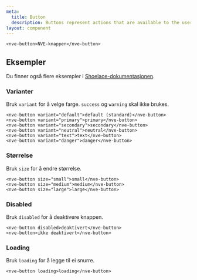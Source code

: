 ```yaml
---
meta:
  title: Button
  description: Buttons represent actions that are available to the user.
layout: component
---
```


```html:preview
<nve-button>NVE-knappen</nve-button>
```

## Eksempler

Du finner også flere eksempler i [Shoelace-dokumentasjonen](https://shoelace.style/components/button).

### Varianter

Bruk `variant` for å velge farge.
`success` og `warning` skal ikke brukes.

```html:preview
<nve-button variant="default">default (standard)</nve-button>
<nve-button variant="primary">primary</nve-button>
<nve-button variant="secondary">secondary</nve-button>
<nve-button variant="neutral">neutral</nve-button>
<nve-button variant="text">text</nve-button>
<nve-button variant="danger">danger</nve-button>
```

### Størrelse

Bruk `size` for å endre størrelse.

```html:preview
<nve-button size="small">small</nve-button>
<nve-button size="medium">medium</nve-button>
<nve-button size="large">large</nve-button>
```

### Disabled

Bruk `disabled` for å deaktivere knappen.

```html:preview
<nve-button disabled>deaktivert</nve-button>
<nve-button>ikke deaktivert</nve-button>
```

### Loading

Bruk `loading` for å legge til ei snurre.

```html:preview
<nve-button loading>loading</nve-button>
```
